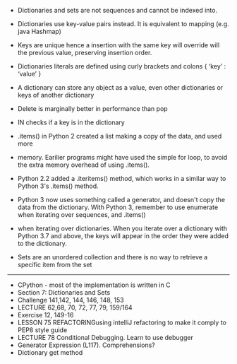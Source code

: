 - Dictionaries and sets are not sequences and cannot be indexed into. 
- Dictionaries use key-value pairs instead. It is equivalent to mapping (e.g. java Hashmap)
- Keys are unique hence a insertion with the same key will override will the previous value, preserving insertion order.
- Dictionaries literals are defined using curly brackets and colons { ‘key’ : ‘value’ }
- A dictionary can store any object as a value, even other dictionaries or keys of another dictionary

- Delete is marginally better in performance than pop
- IN checks if a key is in the dictionary

- .items() in Python 2 created a list making  a copy of the data, and used more
- memory. Earilier programs might have used the simple for loop, to avoid the extra memory overhead of using .items().
- Python 2.2 added a .iteritems() method, which works in a similar way to Python 3's .items() method.
- Python 3 now uses something called a generator, and doesn't copy the data from the dictionary. With Python 3, remember to use enumerate when iterating over sequences, and .items()
- when iterating over dictionaries. When you iterate over a dictionary with Python 3.7 and above, the keys will appear in the order they were added to the dictionary.

- Sets are an unordered collection and there is no way to retrieve a specific item from the set


---
- CPython - most of the implementation is written in C
- Section 7: Dictionaries and Sets
- Challenge 141,142, 144, 146, 148, 153
- LECTURE 62,68, 70, 72, 77, 79, 159/164
- Exercise 12, 149-16
- LESSON 75 REFACTORINGusing intelliJ refactoring to make it comply to PEP8 style guide
- LECTURE 78 Conditional Debugging. Learn to use debugger
- Generator Expression (L117). Comprehensions?
- Dictionary get method
